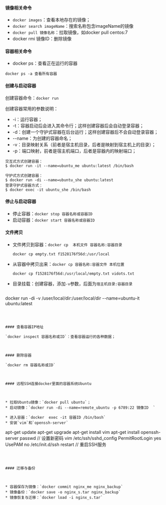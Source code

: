 #### 镜像相关命令



* `docker images`：查看本地存在的镜像；
* `docker search imageName`：搜索名称包含imageName的镜像
* `docker pull 镜像名称`：拉取镜像，如docker pull centos:7
* docker rmi 镜像ID：删除镜像



#### 容器相关命令

* docker ps：查看正在运行的容器

```
docker ps -a 查看所有容器
```





#### 创建与启动容器



创建容器命令：`docker run`



创建容器常用的参数说明：

* -i：运行容器；
* -t：容器启动后会进入其命令行；这样创建容器后会自动登录容器；
* -d：创建一个守护式容器在后台运行；这样创建容器后不会自动登录容器；
* --name：为创建的容器命名；
* -v：目录映射关系（前者是宿主机目录，后者是映射到宿主机上的目录）；
* -p：端口映射，前者是宿主机端口，后者是容器内的映射端口；



```
交互式方式创建容器：
$ docker run -it --name=ubuntu_me ubuntu:latest /bin/bash

守护式方式创建容器：
$ docker run -di --name=ubuntu_she ubuntu:latest
登录守护式容器方式：
$ docker exec -it ubuntu_she /bin/bash
```



#### 停止与启动容器



* 停止容器：`docker stop 容器名称或容器ID`
* 启动容器：`docker start 容器名称或容器ID`



#### 文件拷贝



* 文件拷贝到容器：`docker cp  本机文件 容器名称:容器目录`

  ```
  docker cp empty.txt f1528176f56d:/usr/local
  ```

  

* 从容器中拷贝出来：`docker cp 容器名称:容器文件 本机位置`

  ```
  docker cp f1528176f56d:/usr/local/empty.txt vidots.txt
  ```

* 目录挂载：创建容器，添加`-v`参数，后面为`宿主机目录:容器目录`

   ```
docker run -di -v /user/local/dir:/user/local/dir --name=ubuntu-it ubuntu:latest
   ```
   
   

#### 查看容器IP地址

`docker inspect 容器名称或ID`：查看容器运行的各种数据；



#### 删除容器

`docker rm 容器名称或ID`



#### 远程SSH连接docker里面的容器系统Ubuntu



* 拉取Ubuntu镜像：`docker pull ubuntu`；
* 启动镜像：`docker run -di --name=remote_ubuntu -p 6789:22 镜像ID  `

* 进入容器：`docker  exec -it 容器ID /bin/bash`
* 安装`vim`和`openssh-server`

```
apt-get update
apt-get upgrade
apt-get install vim
apt-get install openssh-server
passwd  // 设置新密码
vim /etc/ssh/sshd_config
    PermitRootLogin yes  
    UsePAM no
/etc/init.d/ssh restart // 重启SSH服务
```



#### 迁移与备份



* 容器保存为镜像：`docker commit nginx_me nginx_backup`
* 镜像备份：`docker save -o nginx_s.tar nginx_backup`
* 镜像恢复与迁移：`docker load -i nginx_s.tar`